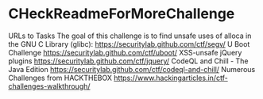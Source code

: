 # CHeckReadmeForMoreChallenge
URLs to Tasks
The goal of this challenge is to find unsafe uses of alloca in the GNU C Library (glibc): https://securitylab.github.com/ctf/segv/
U Boot Challenge https://securitylab.github.com/ctf/uboot/
XSS-unsafe jQuery plugins https://securitylab.github.com/ctf/jquery/
CodeQL and Chill - The Java Edition https://securitylab.github.com/ctf/codeql-and-chill/
Numerous Challenges from HACKTHEBOX https://www.hackingarticles.in/ctf-challenges-walkthrough/
